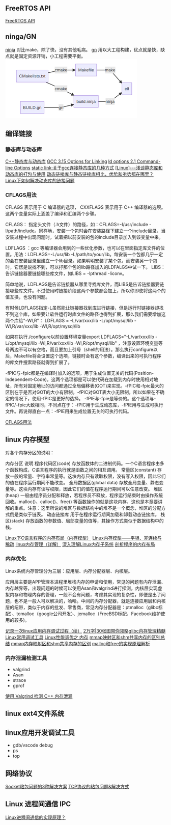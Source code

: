 ## FreeRTOS API

[FreeRTOS API](https://www.freertos.org/FreeRTOS-timers-xTimerCreate.html)

## ninga/GN

[ninja](https://ninja-build.org/)
对比make，除了快，没有其他毛病。
[gn](https://gn.googlesource.com/gn/)
用以大工程构建，优点就是快，缺点就是固定资源开销，小工程需要平衡。
![](build.png)

## 编译链接

### 静态库与动态库

[C++静态库与动态库](https://www.runoob.com/w3cnote/cpp-static-library-and-dynamic-library.html)
[GCC 3.15 Options for Linking](https://gcc.gnu.org/onlinedocs/gcc/Link-Options.html#Link-Options)
[ld options 2.1 Command-line Options](https://sourceware.org/binutils/docs/ld/Options.html)
[static link:关于gcc连接静态库的几种方式](https://cloud.tencent.com/developer/article/1433457)
[[Linux]---浅谈静态库和动态库的打包与使用](https://blog.csdn.net/weixin_44747239/article/details/106384103)
[动态链接库与静态链接库相比，优势和劣势都在哪里？](https://www.zhihu.com/question/24306336)
[Linux下如何解决动态库的链接问题](https://blog.51cto.com/muhuizz/1927864)

### CFLAGS用法

CFLAGS 表示用于 C 编译器的选项，
CXXFLAGS 表示用于 C++ 编译器的选项。
这两个变量实际上涵盖了编译和汇编两个步骤。

CFLAGS： 指定头文件（.h文件）的路径，如：CFLAGS=-I/usr/include -I/path/include。同样地，安装一个包时会在安装路径下建立一个include目录，当安装过程中出现问题时，试着把以前安装的包的include目录加入到该变量中来。

LDFLAGS ：gcc 等编译器会用到的一些优化参数，也可以在里面指定库文件的位置。用法：LDFLAGS=-L/usr/lib -L/path/to/your/lib。每安装一个包都几乎一定的会在安装目录里建立一个lib目录。如果明明安装了某个包，而安装另一个包时，它愣是说找不到，可以抒那个包的lib路径加入的LDFALGS中试一下。
LIBS：告诉链接器要链接哪些库文件，如LIBS = -lpthread -liconv。

简单地说，LDFLAGS是告诉链接器从哪里寻找库文件，而LIBS是告诉链接器要链接哪些库文件。不过使用时链接阶段这两个参数都会加上，所以你即使将这两个的值互换，也没有问题。

有时候LDFLAGS指定-L虽然能让链接器找到库进行链接，但是运行时链接器却找不到这个库，如果要让软件运行时库文件的路径也得到扩展，那么我们需要增加这两个库给"-Wl,R"：
LDFLAGS = -L/var/xxx/lib -L/opt/mysql/lib -Wl,R/var/xxx/lib -Wl,R/opt/mysql/lib

如果在执行./configure以前设置环境变量export LDFLAGS="-L/var/xxx/lib -L/opt/mysql/lib -Wl,R/var/xxx/lib -Wl,R/opt/mysql/lib" ，注意设置环境变量等号两边不可以有空格，而且要加上引号（shell的用法）。那么执行configure以后，Makefile将会设置这个选项，链接时会有这个参数，编译出来的可执行程序的库文件搜索路径就得到扩展了。

-fPIC与-fpic都是在编译时加入的选项，用于生成位置无关的代码(Position-Independent-Code)。这两个选项都是可以使代码在加载到内存时使用相对地址，所有对固定地址的访问都通过全局偏移表(GOT)来实现。-fPIC和-fpic最大的区别在于是否对GOT的大小有限制。-fPIC对GOT表大小无限制，所以如果在不确定的情况下，使用-fPIC是更好的选择。
-fPIE与-fpie是等价的。这个选项与-fPIC/-fpic大致相同，不同点在于：-fPIC用于生成动态库，-fPIE用与生成可执行文件。再说得直白一点：-fPIE用来生成位置无关的可执行代码。

[CFLAGS用法](https://blog.csdn.net/qq_40309341/article/details/113541112)

## linux 内存模型

对各个内存分区的说明：

内存分区	说明
程序代码区(code)	存放函数体的二进制代码。一个C语言程序由多个函数构成，C语言程序的执行就是函数之间的相互调用。
常量区(constant)	存放一般的常量、字符串常量等。这块内存只有读取权限，没有写入权限，因此它们的值在程序运行期间不能改变。
全局数据区(global data)	存放全局变量、静态变量等。这块内存有读写权限，因此它们的值在程序运行期间可以任意改变。
堆区(heap)	一般由程序员分配和释放，若程序员不释放，程序运行结束时由操作系统回收。malloc()、calloc()、free() 等函数操作的就是这块内存，这也是本章要讲解的重点。注意：这里所说的堆区与数据结构中的堆不是一个概念，堆区的分配方式倒是类似于链表。
动态链接库	用于在程序运行期间加载和卸载动态链接库。
栈区(stack)	存放函数的参数值、局部变量的值等，其操作方式类似于数据结构中的栈。

[Linux下C语言程序的内存布局（内存模型）](https://www.cnblogs.com/zjuhaohaoxuexi/p/16210498.html)
[Linux内存模型——平坦、非连续与稀疏](https://cloud.tencent.com/developer/article/1518174)
[linux内存管理（详解）](https://zhuanlan.zhihu.com/p/149581303)
[深入理解Linux内存子系统](https://blog.csdn.net/lianhunqianr1/article/details/121299299)
[剖析程序的内存布局](https://zhuanlan.zhihu.com/p/98560503)

### 内存优化

Linux系统内存管理分为三层：应用层、内存分配器层、内核层。

应用层主要是APP管理本进程里堆栈内存的申请和使用，常见的问题有内存泄漏、内存越界等，出现问题的时候可以使用Asan和valgrind进行探测。内核层实现虚拟内存和物理内存的管理，一般不会有问题，考虑其实现的复杂性，即便是出了问题，也不是一般人可以解决的，哈哈。中间的内存分配器，就是连接应用层和内核层的纽带，类似于内存的批发、零售商，常见内存分配器是：ptmalloc（glibc标配）、tcmalloc（google公司开发）、jemalloc（FreeBSD标配，Facebook维护使用的较多)。

[记录一次linux应用内存调试过程（续）](https://blog.csdn.net/lhl_blog/article/details/129425054)
[2万字|30张图带你领略glibc内存管理精髓](https://mp.weixin.qq.com/s?__biz=Mzk0MzI4OTI1Ng==&mid=2247485953&idx=1&sn=f8cd484607ab07f15247ecde773d2e1c&chksm=c3376cc6f440e5d047f7e648c951fd583df82ab4e3dab5767baeddef9fe7c1270f05b039d8c4&cur_album_id=2070029091994386438&scene=189#wechat_redirect)
[Linux常用调试工具](https://blog.csdn.net/m0_68431045/article/details/128347009)
[Linux性能调优之 内存](https://lework.github.io/2019/10/22/mem/#top)
[mmap映射区和shm共享内存的区别总结](https://blog.csdn.net/hj605635529/article/details/73163513)
[mmap内存映射区和shm共享内存的区别](https://blog.csdn.net/woaiclh13/article/details/106409361)
[malloc和free的实现原理解析](https://jacktang816.github.io/post/mallocandfree/)

### 内存泄漏检测工具

- valgrind
- Asan
- strace
- gprof

[使用 Valgrind 检测 C++ 内存泄漏](http://senlinzhan.github.io/2017/12/31/valgrind/)


## linux ext4文件系统

## linux应用开发调试工具

- gdb/vscode debug
- ps
- top

## 网络协议

[Socket粘包问题的3种解决方案](https://developer.huawei.com/consumer/cn/forum/topic/0202454835022540808)
[TCP协议的粘包问题&解决方式](https://juejin.cn/post/7035811839959105549)

## Linux 进程间通信 IPC

[Linux进程间通信的实现原理？](https://zhuanlan.zhihu.com/p/69553562)
